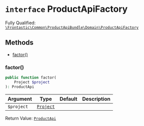 # `interface`  ProductApiFactory

Fully Qualified: [`\Frontastic\Common\ProductApiBundle\Domain\ProductApiFactory`](../../../../src/php/ProductApiBundle/Domain/ProductApiFactory.php)

## Methods

* [factor()](#factor)

### factor()

```php
public function factor(
    Project $project
): ProductApi
```

Argument|Type|Default|Description
--------|----|-------|-----------
`$project`|[`Project`](../../ReplicatorBundle/Domain/Project.md)||

Return Value: [`ProductApi`](ProductApi.md)

